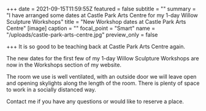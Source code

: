 +++
date = 2021-09-15T11:59:55Z
featured = false
subtitle = ""
summary = "I have arranged some dates at Castle Park Arts Centre for my 1-day Willow Sculpture Workshops"
title = "New Workshop dates at Castle Park Arts Centre"
[image]
caption = ""
focal_point = "Smart"
name = "/uploads/castle-park-arts-centre.jpg"
preview_only = false

+++
It is so good to be teaching back at Castle Park Arts Centre again.

The new dates for the first few of my 1-day Willow Sculpture Workshops are now in the Workshops section of my website.

The room we use is well ventilated, with an outside door we will leave open and opening skylights along the length of the room. There is plenty of space to work in a socially distanced way.

Contact me if you have any questions or would like to reserve a place.